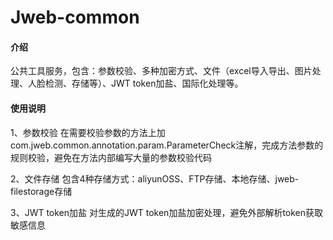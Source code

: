 # Jweb-common

#### 介绍
公共工具服务，包含：参数校验、多种加密方式、文件（excel导入导出、图片处理、人脸检测、存储等）、JWT token加盐、国际化处理等。

#### 使用说明

1、参数校验
  在需要校验参数的方法上加com.jweb.common.annotation.param.ParameterCheck注解，完成方法参数的规则校验，避免在方法内部编写大量的参数校验代码
  
2、文件存储
  包含4种存储方式：aliyunOSS、FTP存储、本地存储、jweb-filestorage存储
  
3、JWT token加盐
  对生成的JWT token加盐加密处理，避免外部解析token获取敏感信息


